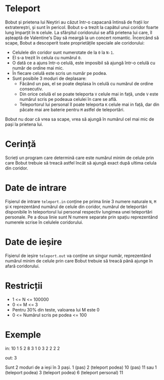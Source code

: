 # Teleport

Bobut și prietena lui Neytiri au căzut într-o capacană întinsă de frații lor extratereștri, și sunt în pericol. Bobut s-a trezit la capătul unui coridor foarte lung împarțit în `N` celule. La sfârșitul coridorului se află prietena lui care, îl așteaptă de Valentine's Day să meargă la un concert romantic.
Încercând să scape, Bobut a descoperit toate proprietățile speciale ale coridorului:

* Celulele din coridor sunt numerotate de la `0` la `N-1`.
* El s-a trezit în celula cu numărul `0`.
* O dată ce a ajuns într-o celulă, este imposibil să ajungă într-o celulă cu număr de ordine mai mic.
* În fiecare celulă este scris un număr pe podea.
* Sunt posibile 3 moduri de deplasare:
  * Făcând un pas, el se poate deplasa în celulă cu numărul de ordine consecutiv.
  * Din orice celulă el se poate teleporta `V` celule mai in față, unde `V` este numărul scris pe podeaua celulei în care se află.
  * Teleportorul lui personal îl poate teleporta `K` celule mai in față, dar din păcate mai are baterie pentru `M` astfel de teleportări.

Bobut nu doar că vrea sa scape, vrea să ajungă în numărul cel mai mic de pași la prietena lui.

# Cerință

Scrieți un program care determină care este numărul minim de celule prin care Bobut trebuie să treacă astfel încât să ajungă exact după ultima celula din coridor.

# Date de intrare

Fișierul de intrare `teleport.in` conține pe prima linie 3 numere naturale `N`, `M` și `K` reprezentând numărul de celule din coridor, numărul de teleportări disponibile în teleportorul lui personal respectiv lungimea unei teleportări personale.
Pe a doua linie sunt N numere separate prin spațiu reprezentând numerele scrise în celulele coridorului.

# Date de ieșire

Fișierul de ieșire `teleport.out` va conține un singur număr, reprezentând numărul minim de celule prin care Bobut trebuie să treacă până ajunge în afară coridorului.

# Restricții

* 1 <= N <= 100000
* 0 <= M <= 3
* Pentru 30% din teste, valoarea lui M este 0
* 0 <= Numărul scris pe podea <= 100

# Exemple

in:
10 1 5
2 8 3 1 0 3 2 2 2 2

out:
3

Sunt 2 moduri de a ieși în 3 pași. 1 (pas) 2 (teleport podea) 10 (pas) 11
sau 1 (teleport podea) 3 (teleport podea) 6 (teleport personal) 11
